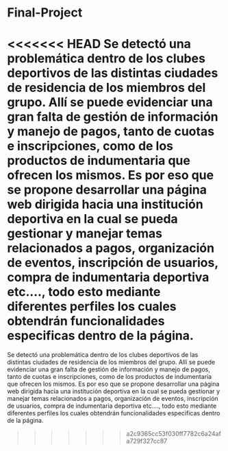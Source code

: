 # Final-Project
<<<<<<< HEAD
Se detectó una problemática dentro de los clubes deportivos de las distintas ciudades de residencia de los miembros del grupo. Allí se puede evidenciar una gran falta de gestión de información y manejo de pagos, tanto de cuotas e inscripciones, como de los productos de indumentaria que ofrecen los mismos. Es por eso que se propone desarrollar una página web dirigida hacia una institución deportiva en la cual se pueda gestionar y manejar temas relacionados a pagos, organización de eventos, inscripción de usuarios, compra de indumentaria deportiva etc.…, todo esto mediante diferentes perfiles los cuales obtendrán funcionalidades especificas dentro de la página.
=======

Se detectó una problemática dentro de los clubes deportivos de las distintas ciudades de residencia de los miembros del grupo. Allí se puede evidenciar una gran falta de gestión de información y manejo de pagos, tanto de cuotas e inscripciones, como de los productos de indumentaria que ofrecen los mismos.
Es por eso que se propone desarrollar una página web dirigida hacia una institución deportiva en la cual se pueda gestionar y manejar temas relacionados a pagos, organización de eventos, inscripción de usuarios, compra de indumentaria deportiva etc.…, todo esto mediante diferentes perfiles los cuales obtendrán funcionalidades especificas dentro de la página.

>>>>>>> a2c9365cc53f030ff7782c6a24afa729f327cc87
